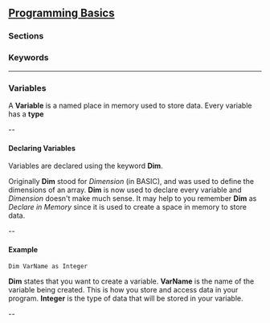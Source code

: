 ## <a name="pagetop" href="#pagetop">Programming Basics</a> ##

### Sections ###


### Keywords ###

----------
### Variables ###
A **Variable** is a named place in memory used to store data. Every variable has a **type**

--

#### Declaring Variables ####
Variables are declared using the keyword **Dim**. 

Originally **Dim** stood for *Dimension* (in BASIC), and was used to define the dimensions of an array. **Dim** is now used to declare every variable and *Dimension* doesn't make much sense. It may help to you remember **Dim** as *Declare in Memory* since it is used to create a space in memory to store data.

--

#### Example ####
```VB
Dim VarName as Integer
```

**Dim** states that you want to create a variable.
**VarName** is the name of the variable being created. This is how you store and access data in your program.
**Integer** is the type of data that will be stored in your variable.

--